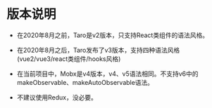 # 版本说明

- 在2020年8月之前，Taro是v2版本，只支持React类组件的语法风格。
- 在2020年8月之后，Taro发布了v3版本，支持四种语法风格(vue2/vue3/react类组件/hooks风格)

- 在当前项目中，Mobx是v4版本，v4、v5语法相同。不支持v6中的makeObservable、makeAutoObservable语法。
- 不建议使用Redux，没必要。
